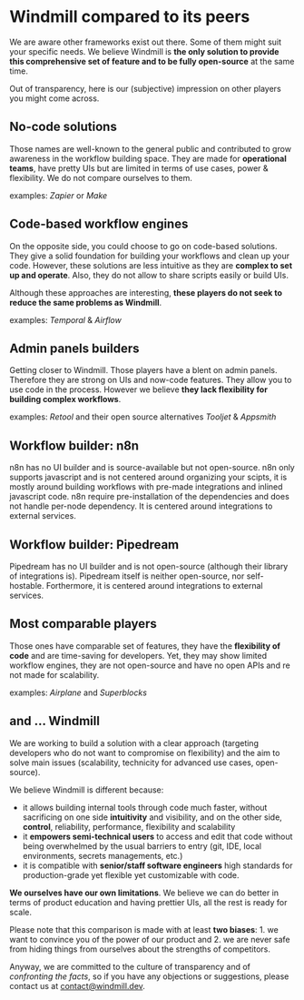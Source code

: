 # Windmill compared to its peers

We are aware other frameworks exist out there. Some of them might suit your specific needs. We believe Windmill is **the only solution to provide this comprehensive set of feature and to be fully open-source** at the same time.

Out of transparency, here is our (subjective) impression on other players you might come across.

## No-code solutions

Those names are well-known to the general public and contributed to grow awareness in the workflow building space.
They are made for **operational teams**, have pretty UIs but are limited in terms of use cases, power & flexibility.
We do not compare ourselves to them.

examples: _Zapier_ or _Make_

## Code-based workflow engines

On the opposite side, you could choose to go on code-based solutions. They give a solid foundation for building your workflows and clean up your code.
However, these solutions are less intuitive as they are **complex to set up and operate**. Also, they do not allow to share scripts easily or build UIs.

Although these approaches are interesting, **these players do not seek to reduce the same problems as Windmill**.

examples: _Temporal_ & _Airflow_

## Admin panels builders

Getting closer to Windmill. Those players have a blent on admin panels. Therefore they are strong on UIs and now-code features.
They allow you to use code in the process. However we believe **they lack flexibility for building complex workflows**.

examples: _Retool_ and their open source alternatives _Tooljet_ & _Appsmith_

## Workflow builder: n8n

n8n has no UI builder and is source-available but not open-source. n8n only supports javascript and is not centered around organizing your scipts, it is mostly around building workflows with pre-made integrations and inlined javascript code. n8n require pre-installation of the dependencies and does not handle per-node dependency. It is centered around integrations to external services.

## Workflow builder: Pipedream

Pipedream has no UI builder and is not open-source (although their library of integrations is). Pipedream itself is neither open-source, nor self-hostable. Forthermore, it is centered around integrations to external services.

## Most comparable players

Those ones have comparable set of features, they have the **flexibility of code** and are time-saving for developers.
Yet, they may show limited workflow engines, they are not open-source and have no open APIs and re not made for scalability.

examples: _Airplane_ and _Superblocks_

## and ... Windmill

We are working to build a solution with a clear approach (targeting developers who do not want to compromise on flexibility)
and the aim to solve main issues (scalability, technicity for advanced use cases, open-source).

We believe Windmill is different because:

- it allows building internal tools through code much faster, without sacrificing on one side **intuitivity** and visibility, and on the other side,
  **control**, reliability, performance, flexibility and scalability
- it **empowers semi-technical users** to access and edit that code without being overwhelmed by the usual barriers to entry
  (git, IDE, local environments, secrets managements, etc.)
- it is compatible with **senior/staff software engineers** high standards for production-grade yet flexible yet customizable with code.

**We ourselves have our own limitations**. We believe we can do better in terms of product education and having prettier UIs, all the rest is ready for scale.

Please note that this comparison is made with at least **two biases**: 1. we want to convince you of the power of our product and 2. we are never safe from hiding things from ourselves about the strengths of competitors.

Anyway, we are committed to the culture of transparency and of _confronting the facts_, so if you have any objections or suggestions,
please contact us at contact@windmill.dev.
